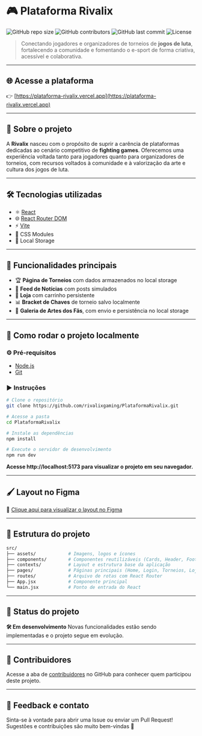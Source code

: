 # 🎮 Plataforma Rivalix

![GitHub repo size](https://img.shields.io/github/repo-size/rivalixgaming/PlataformaRivalix)
![GitHub contributors](https://img.shields.io/github/contributors/rivalixgaming/PlataformaRivalix)
![GitHub last commit](https://img.shields.io/github/last-commit/rivalixgaming/PlataformaRivalix)
![License](https://img.shields.io/github/license/rivalixgaming/PlataformaRivalix)

> Conectando jogadores e organizadores de torneios de **jogos de luta**, fortalecendo a comunidade e fomentando o e-sport de forma criativa, acessível e colaborativa.

---

## 🌐 Acesse a plataforma

👉 [https://plataforma-rivalix.vercel.app](https://plataforma-rivalix.vercel.app)

---

## 🎯 Sobre o projeto

A **Rivalix** nasceu com o propósito de suprir a carência de plataformas dedicadas ao cenário competitivo de **fighting games**. Oferecemos uma experiência voltada tanto para jogadores quanto para organizadores de torneios, com recursos voltados à comunidade e à valorização da arte e cultura dos jogos de luta.

---

## 🛠 Tecnologias utilizadas

- ⚛️ [React](https://reactjs.org/)
- 🌐 [React Router DOM](https://reactrouter.com/)
- ⚡ [Vite](https://vitejs.dev/)
- 🎨 CSS Modules
- 💾 Local Storage

---

## 🧪 Funcionalidades principais

- 🏆 **Página de Torneios** com dados armazenados no local storage
- 📰 **Feed de Notícias** com posts simulados
- 🛒 **Loja** com carrinho persistente
- 📊 **Bracket de Chaves** de torneio salvo localmente
- 🎨 **Galeria de Artes dos Fãs**, com envio e persistência no local storage

---

## 🧰 Como rodar o projeto localmente

### ⚙️ Pré-requisitos
- [Node.js](https://nodejs.org/)
- [Git](https://git-scm.com/)

### ▶️ Instruções

```bash
# Clone o repositório
git clone https://github.com/rivalixgaming/PlataformaRivalix.git

# Acesse a pasta
cd PlataformaRivalix

# Instale as dependências
npm install

# Execute o servidor de desenvolvimento
npm run dev
```
**Acesse http://localhost:5173 para visualizar o projeto em seu navegador.**

 ---

## 🖌️ Layout no Figma
📐 [Clique aqui para visualizar o layout no Figma](https://www.figma.com/design/FVostLcjJXT3UJMNp1R7Bd/Rivalix?node-id=0-1&p=f&t=vLut4kbdZZNTajPY-0)

---

## 📂 Estrutura do projeto
```bash
src/
├── assets/            # Imagens, logos e ícones
├── components/        # Componentes reutilizáveis (Cards, Header, Footer, etc.)
├── contexts/          # Layout e estrutura base da aplicação
├── pages/             # Páginas principais (Home, Login, Torneios, Loja, etc.)
├── routes/            # Arquivo de rotas com React Router
├── App.jsx            # Componente principal
└── main.jsx           # Ponto de entrada do React
```

---

## 🚧 Status do projeto
**🛠 Em desenvolvimento**
Novas funcionalidades estão sendo implementadas e o projeto segue em evolução.

---

## 👥 Contribuidores
Acesse a aba de [contribuidores](https://github.com/rivalixgaming/PlataformaRivalix/graphs/contributors) no GitHub para conhecer quem participou deste projeto.

---


## 💬 Feedback e contato
Sinta-se à vontade para abrir uma Issue ou enviar um Pull Request!
Sugestões e contribuições são muito bem-vindas 🚀
